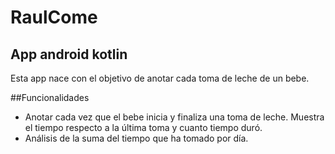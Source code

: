 # RaulCome

## App android kotlin

Esta app nace con el objetivo de anotar cada toma de leche de un bebe.

##Funcionalidades
- Anotar cada vez que el bebe inicia y finaliza una toma de leche. Muestra el tiempo respecto a la última toma y cuanto tiempo duró.
- Análisis de la suma del tiempo que ha tomado por día.
